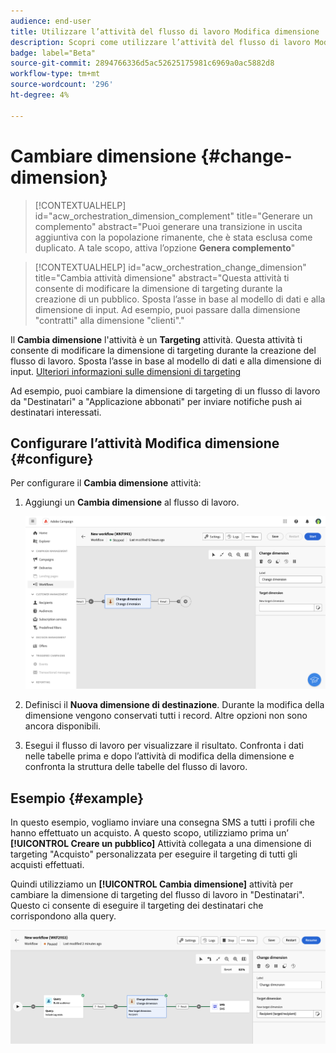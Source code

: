 ```yaml
---
audience: end-user
title: Utilizzare l’attività del flusso di lavoro Modifica dimensione
description: Scopri come utilizzare l’attività del flusso di lavoro Modifica dimensione
badge: label="Beta"
source-git-commit: 2894766336d5ac52625175981c6969a0ac5882d8
workflow-type: tm+mt
source-wordcount: '296'
ht-degree: 4%

---
```



# Cambiare dimensione {#change-dimension}

>[!CONTEXTUALHELP]
>id="acw_orchestration_dimension_complement"
>title="Generare un complemento"
>abstract="Puoi generare una transizione in uscita aggiuntiva con la popolazione rimanente, che è stata esclusa come duplicato. A tale scopo, attiva l’opzione **Genera complemento**"

>[!CONTEXTUALHELP]
>id="acw_orchestration_change_dimension"
>title="Cambia attività dimensione"
>abstract="Questa attività ti consente di modificare la dimensione di targeting durante la creazione di un pubblico. Sposta l’asse in base al modello di dati e alla dimensione di input. Ad esempio, puoi passare dalla dimensione &quot;contratti&quot; alla dimensione &quot;clienti&quot;."

Il **Cambia dimensione** l&#39;attività è un **Targeting** attività. Questa attività ti consente di modificare la dimensione di targeting durante la creazione del flusso di lavoro. Sposta l’asse in base al modello di dati e alla dimensione di input. [Ulteriori informazioni sulle dimensioni di targeting](../../audience/about-recipients.md#targeting-dimensions)

Ad esempio, puoi cambiare la dimensione di targeting di un flusso di lavoro da &quot;Destinatari&quot; a &quot;Applicazione abbonati&quot; per inviare notifiche push ai destinatari interessati.

## Configurare l’attività Modifica dimensione {#configure}

Per configurare il **Cambia dimensione** attività:

1. Aggiungi un **Cambia dimensione** al flusso di lavoro.

   ![](../assets/workflow-change-dimension.png)

1. Definisci il **Nuova dimensione di destinazione**. Durante la modifica della dimensione vengono conservati tutti i record. Altre opzioni non sono ancora disponibili.

1. Esegui il flusso di lavoro per visualizzare il risultato. Confronta i dati nelle tabelle prima e dopo l’attività di modifica della dimensione e confronta la struttura delle tabelle del flusso di lavoro.

## Esempio {#example}

In questo esempio, vogliamo inviare una consegna SMS a tutti i profili che hanno effettuato un acquisto. A questo scopo, utilizziamo prima un’ **[!UICONTROL Creare un pubblico]** Attività collegata a una dimensione di targeting &quot;Acquisto&quot; personalizzata per eseguire il targeting di tutti gli acquisti effettuati.

Quindi utilizziamo un **[!UICONTROL Cambia dimensione]** attività per cambiare la dimensione di targeting del flusso di lavoro in &quot;Destinatari&quot;. Questo ci consente di eseguire il targeting dei destinatari che corrispondono alla query.

![](../assets/workflow-change-dimension-example.png)
